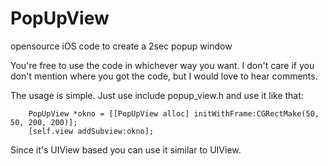 PopUpView
==========

opensource iOS code to create a 2sec popup window

You're free to use the code in whichever way you want. I don't care if you don't mention where you got the code, but I would love to hear comments.

The usage is simple. Just use include popup_view.h and use it like that:
```
    PopUpView *okno = [[PopUpView alloc] initWithFrame:CGRectMake(50, 50, 200, 200)];
    [self.view addSubview:okno];
```

Since it's UIView based you can use it similar to UIView.